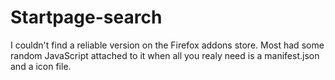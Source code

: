 # Startpage-search

I couldn't find a reliable version on the Firefox addons store.
Most had some random JavaScript attached to it when all you realy need is a manifest.json and a icon file.
